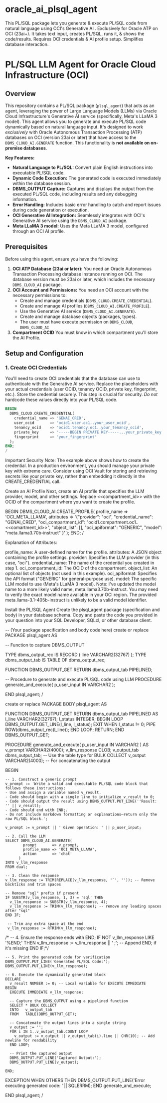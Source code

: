 # oracle_ai_plsql_agent
This PL/SQL package lets you generate &amp; execute PL/SQL code from natural language using OCI's Generative AI . Exclusively for Oracle ATP on OCI (23ai+). It takes text input, creates PL/SQL, runs it, &amp; shows the code/results. Requires OCI credentials &amp; AI profile setup. Simplifies database interaction.

# PL/SQL LLM Agent for Oracle Cloud Infrastructure (OCI)

## Overview

This repository contains a PL/SQL package (`plsql_agent`) that acts as an agent, leveraging the power of Large Language Models (LLMs) via Oracle Cloud Infrastructure's Generative AI service (specifically, Meta's LLaMA 3 model).  This agent allows you to generate and execute PL/SQL code dynamically based on natural language input.  It's designed to work *exclusively* with Oracle Autonomous Transaction Processing (ATP) databases on OCI (version 23ai or later) that have access to the `DBMS_CLOUD_AI.GENERATE` function.  This functionality is **not available on on-premise databases**.

**Key Features:**

*   **Natural Language to PL/SQL:**  Convert plain English instructions into executable PL/SQL code.
*   **Dynamic Code Execution:**  The generated code is executed immediately within the database session.
*   **DBMS_OUTPUT Capture:**  Captures and displays the output from the executed PL/SQL code, including results and any debugging information.
*   **Error Handling:**  Includes basic error handling to catch and report issues during code generation or execution.
*   **OCI Generative AI Integration:** Seamlessly integrates with OCI's Generative AI service using the `DBMS_CLOUD_AI` package.
* **Meta LLaMA 3 model:** Uses the Meta LLaMA 3 model, configured through an OCI AI profile.

## Prerequisites

Before using this agent, ensure you have the following:

1.  **OCI ATP Database (23ai or later):**  You need an Oracle Autonomous Transaction Processing database instance running on OCI.  The database version must be 23ai or later, which includes the necessary `DBMS_CLOUD_AI` package.
2.  **OCI Account and Permissions:** You need an OCI account with the necessary permissions to:
    *   Create and manage credentials (`DBMS_CLOUD.CREATE_CREDENTIAL`).
    *   Create and manage AI profiles (`DBMS_CLOUD_AI.CREATE_PROFILE`).
    *   Use the Generative AI service (`DBMS_CLOUD_AI.GENERATE`).
    *   Create and manage database objects (packages, types).
    * The user must have execute permission on `DBMS_CLOUD`, `DBMS_CLOUD_AI`
3. **Compartment OCID** You must know in which compartment you'll store the AI Profile.

## Setup and Configuration

### 1. Create OCI Credentials

You'll need to create OCI credentials that the database can use to authenticate with the Generative AI service.  Replace the placeholders with your actual credentials (user OCID, tenancy OCID, private key, fingerprint, etc.). Store the credential securely.  This step is crucial for security. *Do not* hardcode these values directly into your PL/SQL code.

```sql
BEGIN
  DBMS_CLOUD.CREATE_CREDENTIAL(
    credential_name => 'GENAI_CRED',
    user_ocid       => 'ocid1.user.oc1..your_user_ocid',
    tenancy_ocid    => 'ocid1.tenancy.oc1..your_tenancy_ocid',
    private_key     => '-----BEGIN PRIVATE KEY-----...your_private_key...-----END PRIVATE KEY-----',
    fingerprint     => 'your_fingerprint'
  );
END;
/
```

Important Security Note:  The example above shows how to create the credential.  In a production environment, you should manage your private key with extreme care.  Consider using OCI Vault for storing and retrieving secrets like your private key, rather than embedding it directly in the CREATE_CREDENTIAL call.

Create an AI Profile
Next, create an AI profile that specifies the LLM provider, model, and other settings.  Replace <<compartment_id>> with the OCID of the compartment where you want to create the profile.

BEGIN
  DBMS_CLOUD_AI.CREATE_PROFILE(
    profile_name => 'OCI_META_LLAMA',
    attributes   => '{"provider": "oci",
                     "credential_name": "GENAI_CRED",
                     "oci_compartment_id": "ocid1.compartment.oc1..<<comartment_id>>",
                     "object_list": [],
                     "oci_apiformat": "GENERIC",
                     "model": "meta.llama3.70b-instruct"
                    }'
  );
END;
/

Explanation of Attributes:

profile_name: A user-defined name for the profile.
attributes: A JSON object containing the profile settings.
provider: Specifies the LLM provider (in this case, "oci").
credential_name: The name of the credential you created in step 1.
oci_compartment_id: The OCID of the compartment.
object_list: An optional list of objects (not used in this example).
oci_apiformat: Specifies the API format ("GENERIC" for general-purpose use).
model: The specific LLM model to use (Meta's LLaMA 3 model). Note: I've updated the model name to a more likely valid name, meta.llama3.70b-instruct. You may need to verify the exact model name available in your OCI region. The provided meta.llama-3.1-405b-instruct is unlikely to be a valid model identifier.

Install the PL/SQL Agent
Create the plsql_agent package (specification and body) in your database schema.  Copy and paste the code you provided in your question into your SQL Developer, SQLcl, or other database client.

-- (Your package specification and body code here)
create or replace PACKAGE plsql_agent AS

  -- Function to capture DBMS_OUTPUT

  TYPE dbms_output_rec IS RECORD ( line VARCHAR2(32767) );
  TYPE dbms_output_tab IS TABLE OF dbms_output_rec;

  FUNCTION DBMS_OUTPUT_GET RETURN dbms_output_tab PIPELINED;

  -- Procedure to generate and execute PL/SQL code using LLM
  PROCEDURE generate_and_execute(
    p_user_input IN VARCHAR2
  );

END plsql_agent;
/

create or replace PACKAGE BODY plsql_agent AS

  FUNCTION DBMS_OUTPUT_GET RETURN dbms_output_tab PIPELINED AS
    l_line   VARCHAR2(32767);
    l_status INTEGER;
  BEGIN
    LOOP
      DBMS_OUTPUT.GET_LINE(l_line, l_status);
      EXIT WHEN l_status != 0;
      PIPE ROW(dbms_output_rec(l_line));
    END LOOP;
    RETURN;
  END DBMS_OUTPUT_GET;

  PROCEDURE generate_and_execute(
    p_user_input IN VARCHAR2
  ) AS
    v_prompt       VARCHAR2(4000);
    v_llm_response CLOB;
    v_output_tab   dbms_output_tab; -- Use the table type for BULK COLLECT
    v_output       VARCHAR2(4000);  -- For concatenating the output

  BEGIN

    -- 1. Construct a generic prompt
    v_prompt := 'Write a valid and executable PL/SQL code block that follows these instructions:
    - Use and assign a variable named v_result.
    - Code should begin with a single line to initialize v_result to 0;
    - Code should output the result using DBMS_OUTPUT.PUT_LINE(''Result: '' || v_result);
    - Code should end with END;.
    - Do not include markdown formatting or explanations—return only the raw PL/SQL block.';

    v_prompt := v_prompt || ' Given operation: ' || p_user_input;

    -- 2. Call the LLM
    SELECT DBMS_CLOUD_AI.GENERATE(
            prompt       => v_prompt,
            profile_name => 'OCI_META_LLAMA',
            action       => 'chat'
          )
    INTO v_llm_response
    FROM dual;

    -- 3. Clean the response
    v_llm_response := TRIM(REPLACE(v_llm_response, '`', '')); -- Remove backticks and trim spaces

    -- Remove "sql" prefix if present
    IF SUBSTR(v_llm_response, 1, 3) = 'sql' THEN
      v_llm_response := SUBSTR(v_llm_response, 4);
      v_llm_response := TRIM(v_llm_response); -- remove any leading spaces after "sql"
    END IF;

     -- Trim any extra space at the end
     v_llm_response := RTRIM(v_llm_response);

/*    -- 4. Ensure the response ends with END;
    IF NOT v_llm_response LIKE '%END;' THEN
      v_llm_response := v_llm_response || ' ;'; -- Append END; if it's missing
    END IF;*/

    -- 5. Print the generated code for verification
    DBMS_OUTPUT.PUT_LINE('Generated PL/SQL Code:');
    DBMS_OUTPUT.PUT_LINE(v_llm_response);

    -- 6. Execute the dynamically generated block
    DECLARE
      v_result NUMBER := 0; -- Local variable for EXECUTE IMMEDIATE
    BEGIN
      EXECUTE IMMEDIATE v_llm_response;

      -- Capture the DBMS_OUTPUT using a pipelined function
      SELECT * BULK COLLECT
      INTO   v_output_tab
      FROM   TABLE(DBMS_OUTPUT_GET);

      -- Concatenate the output lines into a single string
      v_output := '';
      FOR i IN 1..v_output_tab.COUNT LOOP
        v_output := v_output || v_output_tab(i).line || CHR(10); -- Add newline for readability
      END LOOP;

      -- Print the captured output
      DBMS_OUTPUT.PUT_LINE('Captured Output:');
      DBMS_OUTPUT.PUT_LINE(v_output);

    END;


  EXCEPTION
    WHEN OTHERS THEN
      DBMS_OUTPUT.PUT_LINE('Error executing generated code: ' || SQLERRM);
  END generate_and_execute;

END plsql_agent;
/

